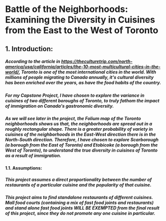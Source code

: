 # Battle of the Neighborhoods: Examining the Diversity in Cuisines from the East to the West of Toronto

##     1. Introduction:

##### _According to the article in https://theculturetrip.com/north-america/usa/california/articles/the-10-most-multicultural-cities-in-the-world/, Toronto is one of the most international cities in the world. With millions of people migrating to Canada annually, it's cultural diversity has been enriched over the years, as have the food habits of the country._ 

##### _For my Capstone Project, I have chosen to explore the variance in cuisines of two different boroughs of Toronto, to truly fathom the impact of immigration on Canada's gastronomic diversity._

##### _As we will see later in the project, the Folium map of the Toronto neighborhoods shows us that, the neighborhoods are spread out in a roughly rectangular shape. There is a greater probability of variety in cuisines of the neighborhoods in the East-West direction there is in the North-South direction. Therefore, I have chosen to explore  Scarborough (a borough from the East of Toronto) and Etobicoke (a borough from the West of Toronto), to understand the true diversity in cuisines of Toronto as a result of immigration._

#### 1.1. Assumptions:


#####  _This project assumes a direct proportionality between the number of restaurants of a particular cuisine and the popularity of that cuisine._
##### _This project aims to find standalone restaurants of different cuisines. Mall food courts (containing a mix of fast food joints and restaurants) and stand alone fast food joints WILL BE EXEMPTED from the final result of this project, since they do not promote any one cuisine in particular._
